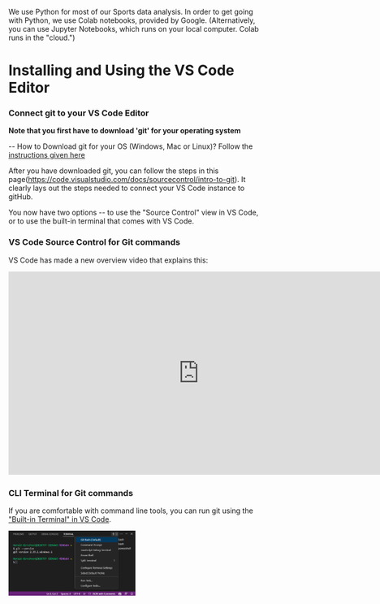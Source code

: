 

We use Python for most of our Sports data analysis. In order to get going with Python, we use Colab notebooks, provided by Google.
(Alternatively, you can use Jupyter Notebooks, which runs on your local computer. Colab runs in the "cloud.")


# Installing and Using the VS Code Editor


### Connect git to your VS Code Editor


**Note that you first have to download 'git' for your operating system**

-- How to Download git for your OS (Windows, Mac or Linux)?
    Follow the [instructions given here](https://git-scm.com/downloads)


After you have downloaded git, you can follow the steps in this page(https://code.visualstudio.com/docs/sourcecontrol/intro-to-git). It clearly lays out the steps needed to connect your VS Code instance to gitHub.

You now have two options -- to use the "Source Control" view in VS Code, or to use the built-in terminal that comes with VS Code.

### VS Code Source Control for Git commands

VS Code has made a new overview video that explains this: 
<iframe width="750" height="400" src="https://www.youtube.com/embed/i_23KUAEtUM" title="Using Git with Visual Studio Code (Official Beginner Tutorial)" frameborder="0" allow="accelerometer; autoplay; clipboard-write; encrypted-media; gyroscope; picture-in-picture; web-share" allowfullscreen></iframe>

### CLI Terminal for Git commands
If you are comfortable with command line tools, you can run git using the ["Built-in Terminal" in VS Code](https://code.visualstudio.com/docs/sourcecontrol/intro-to-git#_using-git-in-the-builtin-terminal).

<img src="../img/git-bash.png" width="250">

<img src="">
